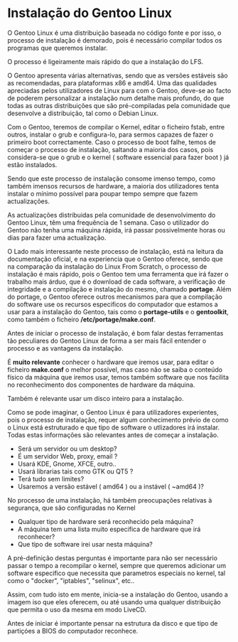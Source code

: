 # Instalação do Gentoo Linux

O Gentoo Linux é uma distribuição baseada no código fonte e por isso,
o processo de instalação é demorado, pois é necessário compilar todos os programas que queremos instalar.

O processo é ligeiramente mais rápido do que a instalação do LFS.

O Gentoo apresenta várias alternativas, sendo que as versões estáveis são as recomendadas, para plataformas x86 e amd64.
Uma das qualidades apreciadas pelos utilizadores de Linux para com o Gentoo,
deve-se ao facto de poderem personalizar a instalação num detalhe mais profundo, do que todas as outras distribuições
que são pré-compiladas pela comunidade que desenvolve a distribuição, tal como o Debian Linux.

Com o Gentoo, teremos de compilar o Kernel, editar o ficheiro fstab, entre outros, instalar o grub e configura-lo, para sermos capazes de fazer o
primeiro boot correctamente. Caso o processo de boot falhe, temos de começar o processo de instalação, saltando a
maioria dos casos, pois considera-se que o grub e o kernel ( software essencial para fazer boot ) já estão instalados.

Sendo que este processo de instalação consome imenso tempo, como também imensos recursos de hardware,
a maioria dos utilizadores tenta instalar o mínimo possível para poupar tempo sempre que fazem actualizações.

As actualizações distribuidas pela comunidade de desenvolvimento do Gentoo Linux, têm uma frequência de 1 semana.
Caso o utilizador do Gentoo não tenha uma máquina rápida, irá passar possivelmente horas ou dias para fazer uma
actualização.

O Lado mais interessante neste processo de instalação, está na leitura da documentação oficial,
e na experiencia que o Gentoo oferece, sendo que na comparação da instalação do Linux From Scratch,
o processo de instalação é mais rápido, pois o Gentoo tem uma ferramenta que irá fazer o trabalho mais árduo,
que é o download de cada software, a verificação de integridade e a compilação e instalação do mesmo,
chamado <b>portage</b>. Além do portage, o Gentoo oferece outros mecanismos para que a compilação do software
use os recursos especificos do computador que estamos a usar para a instalação do Gentoo, tais como o
<b>portage-utils</b> e o <b>gentoolkit</b>, como também o ficheiro <b>/etc/portage/make.conf</b>.

Antes de iniciar o processo de instalação, é bom falar destas ferramentas tão peculiares do Gentoo Linux de
forma a ser mais fácil entender o processo e as vantagens da instalação.

É <b>muito relevante</b> conhecer o hardware que iremos usar, para editar o ficheiro <b>make.conf</b> o melhor possível,
mas caso não se saiba o conteúdo físico da máquina que iremos usar, temos também software que nos facilita no
reconhecimento dos componentes de hardware da máquina.

Também é relevante usar um disco inteiro para a instalação.

Como se pode imaginar, o Gentoo Linux é para utilizadores experientes, pois o processo de instalação, requer algum
conhecimento prévio de como o Linux está estruturado e que tipo de software o utlizadores irá instalar.
Todas estas informações são relevantes antes de começar a instalação.

- Será um servidor ou um desktop?
- É um servidor Web, proxy, email ?
- Usará KDE, Gnome, XFCE, outro..
- Usará librarias tais como GTK ou QT5 ?
- Terá tudo sem limites?
- Usaremos a versão estável ( amd64 ) ou a instável ( ~amd64 )?

No processo de uma instalação, há também preocupações relativas à segurança, que são configuradas no Kernel

- Qualquer tipo de hardware será reconhecido pela máquina?
- A máquina tem uma lista muito especifica de hardware que irá reconhecer?
- Que tipo de software irei usar nesta máquina?

A pré-definição destas perguntas é importante para não ser necessário passar o tempo a recompilar o kernel,
sempre que queremos adicionar um software especifico que necessita que parametros especiais no kernel, tal como o
"docker", "iptables", "selinux", etc..

Assim, com tudo isto em mente, inicia-se a instalação do Gentoo, usando a imagem iso que eles oferecem,
ou até usando uma qualquer distribuição que permita o uso da mesma em modo LiveCD.

Antes de iniciar é importante pensar na estrutura da disco e que tipo de partiçóes a BIOS do computador reconhece.
